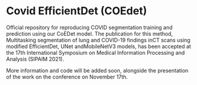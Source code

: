 # Covid EfficientDet (COEdet)
Official repository for reproducing COVID segmentation training and prediction using our CoEDet model.
The publication for this method, Multitasking segmentation of lung and COVID-19 findings inCT scans using modified EfficientDet, UNet andMobileNetV3 models, has been accepted at the 17th International Symposium on Medical Information Processing and Analysis (SIPAIM 2021).

More information and code will be added soon, alongside the presentation of the work on the conference on November 17th. 
